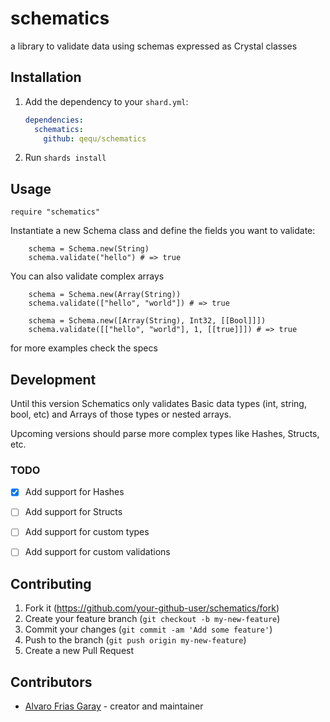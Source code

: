 # schematics

a library to validate data using schemas expressed as Crystal classes

## Installation

1. Add the dependency to your `shard.yml`:

   ```yaml
   dependencies:
     schematics:
       github: qequ/schematics
   ```

2. Run `shards install`

## Usage

```crystal
require "schematics"
```

Instantiate a new Schema class and define the fields you want to validate:

```crystal
    schema = Schema.new(String)
    schema.validate("hello") # => true
```

You can also validate complex arrays

```crystal
    schema = Schema.new(Array(String))
    schema.validate(["hello", "world"]) # => true
```

```crystal
    schema = Schema.new([Array(String), Int32, [[Bool]]])
    schema.validate([["hello", "world"], 1, [[true]]]) # => true
```

for more examples check the specs


## Development

Until this version Schematics only validates Basic data types (int, string, bool, etc) and Arrays of those types or nested arrays.

Upcoming versions should parse more complex types like Hashes, Structs, etc.

### TODO

- [x] Add support for Hashes
- [ ] Add support for Structs
- [ ] Add support for custom types
- [ ] Add support for custom validations


## Contributing

1. Fork it (<https://github.com/your-github-user/schematics/fork>)
2. Create your feature branch (`git checkout -b my-new-feature`)
3. Commit your changes (`git commit -am 'Add some feature'`)
4. Push to the branch (`git push origin my-new-feature`)
5. Create a new Pull Request

## Contributors

- [Alvaro Frias Garay](https://github.com/your-github-user) - creator and maintainer
